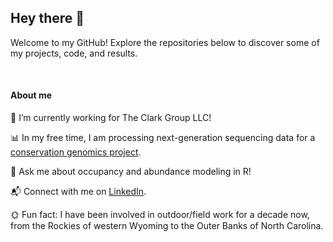 ## Hey there 👋
Welcome to my GitHub! Explore the repositories below to discover some of my projects, code, and results. 

&nbsp;
#### About me
🌼 I’m currently working for The Clark Group LLC! 

📊 In my free time, I am processing next-generation sequencing data for a [conservation genomics project](https://github.com/gausec/KingRailPopGen).

💬 Ask me about occupancy and abundance modeling in R!

📬 Connect with me on [LinkedIn](https://www.linkedin.com/in/carol-gause-26a49a15b/).

🌞 Fun fact: I have been involved in outdoor/field work for a decade now, from the Rockies of western Wyoming to the Outer Banks of North Carolina.
